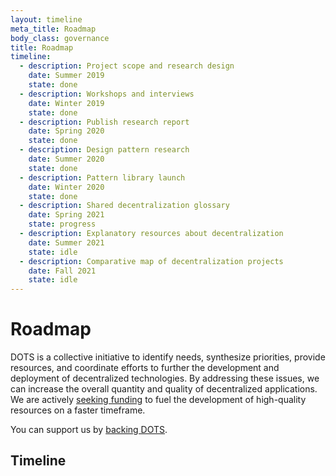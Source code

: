 ```yaml
---
layout: timeline
meta_title: Roadmap
body_class: governance
title: Roadmap
timeline:
  - description: Project scope and research design
    date: Summer 2019
    state: done
  - description: Workshops and interviews
    date: Winter 2019
    state: done
  - description: Publish research report
    date: Spring 2020
    state: done
  - description: Design pattern research
    date: Summer 2020
    state: done
  - description: Pattern library launch
    date: Winter 2020
    state: done
  - description: Shared decentralization glossary
    date: Spring 2021
    state: progress
  - description: Explanatory resources about decentralization
    date: Summer 2021
    state: idle
  - description: Comparative map of decentralization projects
    date: Fall 2021
    state: idle
---
```


# Roadmap

DOTS is a collective initiative to identify needs, synthesize priorities,
provide resources, and coordinate efforts to further the development and
deployment of decentralized technologies. By addressing these issues, we can
increase the overall quantity and quality of decentralized applications. We are
actively [seeking funding](/support-us) to fuel the development of high-quality
resources on a faster timeframe.

You can support us by <a href="/support-us">backing DOTS</a>.

## Timeline
